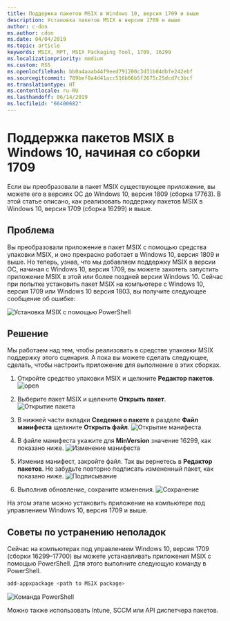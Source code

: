 ```yaml
---
title: Поддержка пакетов MSIX в Windows 10, версия 1709 и выше
description: Установка пакетов MSIX в версии 1709 и выше
author: c-don
ms.author: cdon
ms.date: 04/04/2019
ms.topic: article
keywords: MSIX, MPT, MSIX Packaging Tool, 1709, 16299
ms.localizationpriority: medium
ms.custom: RS5
ms.openlocfilehash: bb0a4aaab44f9eed791200c3d31b04dbfe242ebf
ms.sourcegitcommit: 789bef8a4d41acc516b66b5f2675c25dcd7c3bcf
ms.translationtype: HT
ms.contentlocale: ru-RU
ms.lasthandoff: 06/14/2019
ms.locfileid: "66400682"
---
```

# <a name="msix-package-support-on-windows-10-version-1709-and-later"></a>Поддержка пакетов MSIX в Windows 10, начиная со сборки 1709

Если вы преобразовали в пакет MSIX существующее приложение, вы можете его в версиях ОС до Windows 10, версия 1809 (сборка 17763). В этой статье описано, как реализовать поддержку пакетов MSIX в Windows 10, версия 1709 (сборка 16299) и выше.

## <a name="problem"></a>Проблема

Вы преобразовали приложение в пакет MSIX с помощью средства упаковки MSIX, и оно прекрасно работает в Windows 10, версия 1809 и выше. Но теперь, узнав, что мы добавляем поддержку MSIX в версии ОС, начиная с Windows 10, версия 1709, вы можете захотеть запустить приложение MSIX в этой или более поздней версии Windows 10. Сейчас при попытке установить пакет MSIX на компьютере с Windows 10, версия 1709 или Windows 10 версия 1803, вы получите следующее сообщение об ошибке:

![Установка MSIX с помощью PowerShell](images/mpt_blog_0.jpg)

## <a name="solution"></a>Решение

Мы работаем над тем, чтобы реализовать в средстве упаковки MSIX поддержку этого сценария. А пока вы можете сделать следующее, сделать, чтобы настроить приложение для выполнение в этих сборках.

1. Откройте средство упаковки MSIX и щелкните **Редактор пакетов**.
  ![open](images/mpt_blog_1.jpg)

2. Выберите пакет MSIX и щелкните **Открыть пакет**.
  ![Открытие пакета](images/mpt_blog_3.jpg)

3. В нижней части вкладки **Сведения о пакете** в разделе **Файл манифеста** щелкните **Открыть файл**.
  ![Открытие манифеста](images/mpt_blog_4.jpg)

4. В файле манифеста укажите для **MinVersion** значение 16299, как показано ниже.
  ![Изменение манифеста](images/mpt_blog_7.jpg)

5. Изменив манифест, закройте файл. Так вы вернетесь в **Редактор пакетов**. Не забудьте повторно подписать измененный пакет, как показано ниже. ![Подписывание](images/mpt_blog_9.jpg)

6. Выполнив обновление, сохраните изменения.
  ![Сохранение](images/mpt_blog_10.jpg)

На этом этапе можно установить приложение на компьютере под управлением Windows 10, версия 1709 и выше.

## <a name="troubleshooting-tips"></a>Советы по устранению неполадок

Сейчас на компьютерах под управлением Windows 10, версия 1709 (сборки 16299–17700) вы можете устанавливать приложения MSIX с помощью PowerShell.
Для этого выполните следующую команду в PowerShell.

```powershell
add-appxpackage <path to MSIX package>
```

![Команда PowerShell](images/mpt_blog_11.jpg)

Можно также использовать Intune, SCCM или API диспетчера пакетов.
